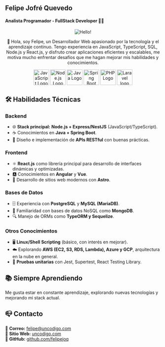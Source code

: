 ## Felipe Jofré Quevedo
#### Analista Programador - FullStack Developer 👨‍💻


<p align="center">
  <img src="https://github.com/user-attachments/assets/1252131b-373c-4bb1-a6a3-e72dc5c98312" alt="Hello!" />
</p>
<p align="center">
👋 Hola, soy Felipe, un Desarrollador Web apasionado por la tecnología y el aprendizaje continuo. Tengo experiencia en JavaScript, TypeScript, SQL, Node.js y React.js, y disfruto crear aplicaciones eficientes y escalables, me motiva mucho enfrentar desafíos que me hagan mejorar mis habilidades y conocimientos.
</p>

<p align="center">
  <img src="https://github.com/user-attachments/assets/aa2ed44c-286b-405a-82cf-13dc2c93920b" alt="JavaScript Logo" height="50" width="50"/>
   <img src="https://github.com/user-attachments/assets/a79105fe-e2bd-478c-9b42-dd63ef883054" alt="Node.js Logo" height="50" width="50"/>
  <img src="https://github.com/user-attachments/assets/4c3f4574-96a0-4f4b-ad15-43ab2f460410" alt="Java Logo" height="50" width="50"/>
  <img src="https://github.com/user-attachments/assets/3d07c747-77bd-4b92-ba80-47bb8678f0bc" alt="Spring Boot Logo" height="50" width="50"/>
  <img src="https://github.com/user-attachments/assets/e4925688-9d8e-4895-b016-42986c4e6093" alt="PHP Logo" height="50" width="50"/>
  <img src="https://github.com/user-attachments/assets/05b9b297-9ea4-45c9-8dc4-fca03aede25f" alt="Laravel logo" height="50" width="50"/>
</p>

## 🛠️ Habilidades Técnicas

### Backend
- 🌐 **Stack principal:** **Node.js + Express/NestJS** (JavaScript/TypeScript).
- ☕ Conocimientos en **Java + Spring Boot**.
- 🔗 Diseño e implementación de **APIs RESTful** con buenas prácticas.

### Frontend
- ⚛️ **React.js** como librería principal para desarrollo de interfaces dinámicas y optimizadas.
- 🅰️ Conocimientos en **Angular** y **Vue**.
- 🚀 Desarrollo de sitios web modernos con **Astro**.

### Bases de Datos
- 🗄️ Experiencia con **PostgreSQL** y **MySQL (MariaDB)**.
- 🌱 Familiaridad con bases de datos NoSQL como **MongoDB**.
- 🔍 Manejo de ORMs como **TypeORM y Sequelize**.

### Otros Conocimientos
- 🖥️ **Linux/Shell Scripting** (básico, con interés en mejorar).
- ☁️ Explorando **AWS (EC2, S3, RDS, Lambda), Azure y GCP**, arquitectura en la nube en general.
- 🔄 **Pruebas unitarias** con Jest, Supertest, React Testing Library.

## 📚 Siempre Aprendiendo

Me gusta estar en constante aprendizaje, explorando nuevas tecnologías y mejorando mi stack actual.

## 📪 Contacto

📩 **Correo:** [felipe@uncodigo.com](mailto:felipe@uncodigo.com)  
💼 **Sitio Web:** [uncodigo.com](https://uncodigo.com)  
🐙 **GitHub:** [github.com/felipejoq](https://github.com/felipejoq)

